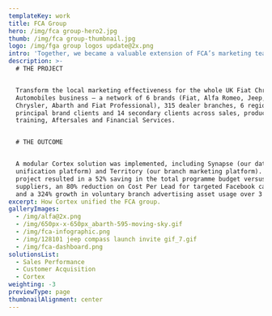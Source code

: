 ```yaml
---
templateKey: work
title: FCA Group
hero: /img/fca group-hero2.jpg
thumb: /img/fca group-thumbnail.jpg
logo: /img/fga group logos update@2x.png
intro: 'Together, we became a valuable extension of FCA’s marketing team.'
description: >-
  # THE PROJECT


  Transform the local marketing effectiveness for the whole UK Fiat Chrysler
  Automobiles business – a network of 6 brands (Fiat, Alfa Romeo, Jeep,
  Chrysler, Abarth and Fiat Professional), 315 dealer branches, 6 regions, 10
  principal brand clients and 14 secondary clients across sales, product,
  training, Aftersales and Financial Services.


  # THE OUTCOME


  A modular Cortex solution was implemented, including Synapse (our data
  unification platform) and Territory (our branch marketing platform). The
  project resulted in a 52% saving in the total programme budget versus previous
  suppliers, an 80% reduction on Cost Per Lead for targeted Facebook campaigns,
  and a 324% growth in voluntary branch advertising asset usage over 3 years.
excerpt: How Cortex unified the FCA group.
galleryImages:
  - /img/alfa@2x.png
  - /img/650px-x-650px_abarth-595-moving-sky.gif
  - /img/fca-infographic.png
  - /img/128101 jeep compass launch invite gif_7.gif
  - /img/fca-dashboard.png
solutionsList:
  - Sales Performance
  - Customer Acquisition
  - Cortex
weighting: -3
previewType: page
thumbnailAlignment: center
---
```



